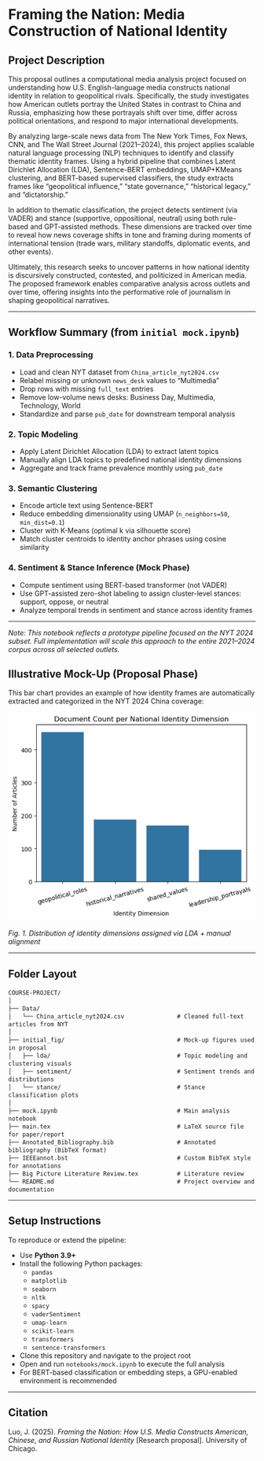 #  Framing the Nation: Media Construction of National Identity

##  Project Description

This proposal outlines a computational media analysis project focused on understanding how U.S. English-language media constructs national identity in relation to geopolitical rivals. Specifically, the study investigates how American outlets portray the United States in contrast to China and Russia, emphasizing how these portrayals shift over time, differ across political orientations, and respond to major international developments.

By analyzing large-scale news data from The New York Times, Fox News, CNN, and The Wall Street Journal (2021–2024), this project applies scalable natural language processing (NLP) techniques to identify and classify thematic identity frames. Using a hybrid pipeline that combines Latent Dirichlet Allocation (LDA), Sentence-BERT embeddings, UMAP+KMeans clustering, and BERT-based supervised classifiers, the study extracts frames like “geopolitical influence,” “state governance,” “historical legacy,” and “dictatorship.”

In addition to thematic classification, the project detects sentiment (via VADER) and stance (supportive, oppositional, neutral) using both rule-based and GPT-assisted methods. These dimensions are tracked over time to reveal how news coverage shifts in tone and framing during moments of international tension (trade wars, military standoffs, diplomatic events, and other events).

Ultimately, this research seeks to uncover patterns in how national identity is discursively constructed, contested, and politicized in American media. The proposed framework enables comparative analysis across outlets and over time, offering insights into the performative role of journalism in shaping geopolitical narratives.

---

## Workflow Summary (from `initial mock.ipynb`)

### 1. Data Preprocessing
- Load and clean NYT dataset from `China_article_nyt2024.csv`
- Relabel missing or unknown `news_desk` values to “Multimedia”
- Drop rows with missing `full_text` entries
- Remove low-volume news desks: Business Day, Multimedia, Technology, World
- Standardize and parse `pub_date` for downstream temporal analysis

### 2. Topic Modeling
- Apply Latent Dirichlet Allocation (LDA) to extract latent topics
- Manually align LDA topics to predefined national identity dimensions
- Aggregate and track frame prevalence monthly using `pub_date`

### 3. Semantic Clustering
- Encode article text using Sentence-BERT
- Reduce embedding dimensionality using UMAP (`n_neighbors=50`, `min_dist=0.1`)
- Cluster with K-Means (optimal k via silhouette score)
- Match cluster centroids to identity anchor phrases using cosine similarity

### 4. Sentiment & Stance Inference (Mock Phase)
- Compute sentiment using BERT-based transformer (not VADER)
- Use GPT-assisted zero-shot labeling to assign cluster-level stances: support, oppose, or neutral
- Analyze temporal trends in sentiment and stance across identity frames

---

*Note: This notebook reflects a prototype pipeline focused on the NYT 2024 subset. Full implementation will scale this approach to the entire 2021–2024 corpus across all selected outlets.*

##  Illustrative Mock-Up (Proposal Phase)

This bar chart provides an example of how identity frames are automatically extracted and categorized in the NYT 2024 China coverage:

![Document Count](initial_fig/lda/Document%20Count%20per%20National%20Identity%20Dimension.png)

*Fig. 1. Distribution of identity dimensions assigned via LDA + manual alignment*

---

##  Folder Layout

```
COURSE-PROJECT/
│
├── Data/
│   └── China_article_nyt2024.csv               # Cleaned full-text articles from NYT
│
├── initial_fig/                                # Mock-up figures used in proposal
│   ├── lda/                                    # Topic modeling and clustering visuals
│   ├── sentiment/                              # Sentiment trends and distributions
│   └── stance/                                 # Stance classification plots
│
├── mock.ipynb                                  # Main analysis notebook
├── main.tex                                    # LaTeX source file for paper/report
├── Annotated_Bibliography.bib                  # Annotated bibliography (BibTeX format)
├── IEEEannot.bst                               # Custom BibTeX style for annotations
├── Big Picture Literature Review.tex           # Literature review
└── README.md                                   # Project overview and documentation
```
---

## Setup Instructions

To reproduce or extend the pipeline:

- Use **Python 3.9+**
- Install the following Python packages:
  - `pandas`
  - `matplotlib`
  - `seaborn`
  - `nltk`
  - `spacy`
  - `vaderSentiment`
  - `umap-learn`
  - `scikit-learn`
  - `transformers`
  - `sentence-transformers`
- Clone this repository and navigate to the project root
- Open and run `notebooks/mock.ipynb` to execute the full analysis
- For BERT-based classification or embedding steps, a GPU-enabled environment is recommended

---

##  Citation

Luo, J. (2025). *Framing the Nation: How U.S. Media Constructs American, Chinese, and Russian National Identity* [Research proposal]. University of Chicago.

